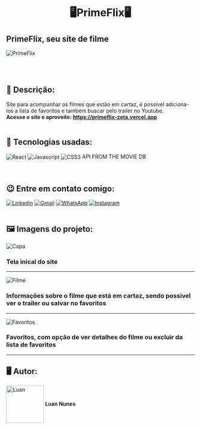 <h1 align="center">🖥️PrimeFlix🖥️</h1>
<h2>PrimeFlix, seu site de filme</h2> 

![PrimeFlix](https://user-images.githubusercontent.com/105875989/196571717-b7716e80-fc93-4eba-b3cc-f9bcd9530437.gif)

<br>
<br>
<h2><strong> 📝 Descrição:</strong></h2>    

Site para acompanhar os filmes que estão em cartaz, é possível adiciona-los a lista de favoritos e também buscar pelo trailer no Youtube. <br>
<strong>Acesse o site e aproveite: https://primeflix-zeta.vercel.app </strong>
<br>
<br>
<h2><strong>🚀 Tecnologias usadas:</strong></h2>   

<div style='display:inline_block;'>
  <img align='center' alt='React' src='https://img.shields.io/badge/React-20232A?style=for-the-badge&logo=react&logoColor=61DAFB'/>
  <img align='center' alt='Javascript' src='https://img.shields.io/badge/JavaScript-F7DF1E?style=for-the-badge&logo=javascript&logoColor=black'/>
  <img align='center' alt='CSS3' src='https://img.shields.io/badge/CSS-239120?&style=for-the-badge&logo=css3&logoColor=white'/> 
  API FROM THE MOVIE DB
</div>
<br><br>

<h2><strong>😉 Entre em contato comigo:</strong></h2>   

[![Linkedin](https://img.shields.io/badge/LinkedIn-0077B5?style=for-the-badge&logo=linkedin&logoColor=white)](https://www.linkedin.com/in/luan-nunes-esbaltar/)
[![Gmail](https://img.shields.io/badge/Gmail-D14836?style=for-the-badge&logo=gmail&logoColor=white)](mailto:nunesesbaltar.luan02@gmail.com)
[![WhatsApp](https://img.shields.io/badge/WhatsApp-25D366?style=for-the-badge&logo=whatsapp&logoColor=white)](https://api.whatsapp.com/send?phone=5561984653761&text=Ol%C3%A1%20Luan%2C%20tudo%20bem%3F)
[![Instagram](https://img.shields.io/badge/Instagram-E4405F?style=for-the-badge&logo=instagram&logoColor=white)](https://www.instagram.com/luan_nunees/)
<br>
<br>
<h2><strong> 🖼️ Imagens do projeto:</strong></h2> 

![Capa](https://user-images.githubusercontent.com/105875989/196137103-fb0930ba-6f31-48ca-8f11-ead2df7afd02.png)
### Tela inical do site
<hr>

![Filme](https://user-images.githubusercontent.com/105875989/196137774-60c8bc42-5b26-42af-a404-ea3d9aa4107a.png)
### Informações sobre o filme que está em cartaz, sendo possivel ver o trailer ou salvar no favoritos
<hr>

![Favoritos](https://user-images.githubusercontent.com/105875989/196137900-d799fbcd-2428-43d9-a14b-dd4320861c63.png)
### Favoritos, com opção de ver detalhes do filme ou excluir da lista de favoritos
<hr>

<h2><strong>🖥️ Autor:</strong></h2>   

<img align='center' style="width:100px; height: 100px;" alt='Luan' src='https://user-images.githubusercontent.com/105875989/202720555-79b37083-a2e8-47d6-8d43-5003323b22ff.jpeg'/>  
<strong>Luan Nunes</strong> 

